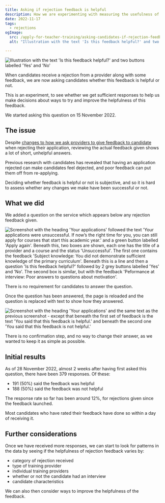 ```yaml
---
title: Asking if rejection feedback is helpful
description: How we are experimenting with measuring the usefulness of rejection feedback.
date: 2022-11-17
tags:
  - rejections
ogImage:
  src: /apply-for-teacher-training/asking-candidates-if-rejection-feedback-is-helpful/is-this-feedback-helpful.png
  alt: "Illustration with the text 'Is this feedback helpful?' and two buttons labelled 'Yes' and 'No'"

---
```

![Illustration with the text 'Is this feedback helpful?' and two buttons labelled 'Yes' and 'No'](is-this-feedback-helpful.png)

When candidates receive a rejection from a provider along with some feedback, we are now asking candidates whether this feedback is helpful or not.

This is an experiment, to see whether we get sufficient responses to help us make decisions about ways to try and improve the helpfulness of this feedback.

We started asking this question on  15 November 2022.

## The issue

Despite [changes to how we ask providers to give feedback to candidate](/manage-teacher-training-applications/reasons-for-rejection-iteration-6/) when rejecting their application, reviewing the actual feedback given shows a lot of short, unhelpful answers.

Previous research with candidates has revealed that having an application rejected can make candidates feel dejected, and poor feedback can put them off from re-applying.

Deciding whether feedback is helpful or not is subjective, and so it is hard to assess whether any changes we make have been successful or not.

## What we did

We added a question on the service which appears below any rejection feedback given.

![Screenshot with the heading 'Your applications' followed the text 'Your applications were unsuccessful. If now’s the right time for you, you can still apply for courses that start this academic year.' and a green button labelled 'Apply again'. Beneath this, two boxes are shown, each one has the title of a provider and a course and the status 'Unsuccessful'. The first one contains the feedback 'Subject knowledge: You did not demonstrate sufficient knowledge of the primary curriculum'. Beneath this is a line and then a question 'Is this feedback helpful?' followed by 2 grey buttons labelled 'Yes' and 'No'. The second box is similar, but with the feedback 'Peformance at interview: Poor answers to questions about motivation'.](feedback-question.png)

There is no requirement for candidates to answer the question.

Once the question has been answered, the page is reloaded and the question is replaced with text to show how they answered.

![Screenshot with the heading 'Your applications' and the same text as the previous screenshot - except that beneath the first set of feedback is the text 'You said that this feedback is helpful.' and beneath the second one 'You said that this feedback is not helpful.'](feedback-given.png)

There is no confirmation step, and no way to change their answer, as we wanted to keep it as simple as possible.

## Initial results

As of 28 November 2022, almost 2 weeks after having first asked this question, there have been 379 responses. Of these:

* 191 (50%) said the feedback was helpful
* 188 (50%) said the feedback was not helpful

The response rate so far has been around 12%, for rejections given since the feedback launched.

Most candidates who have rated their feedback have done so within a day of receiving it.

## Further considerations

Once we have received more responses, we can start to look for patterns in the data by seeing if the helpfulness of rejection feedback varies by:

* category of rejection received
* type of training provider
* individual training providers
* whether or not the candidate had an interview
* candidate characteristics

We can also then consider ways to improve the helpfulness of the feedback.
